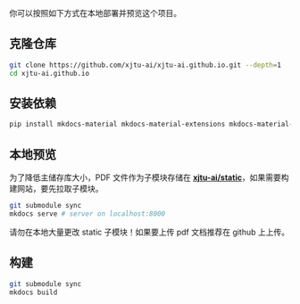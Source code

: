 你可以按照如下方式在本地部署并预览这个项目。

## 克隆仓库

```bash
git clone https://github.com/xjtu-ai/xjtu-ai.github.io.git --depth=1 
cd xjtu-ai.github.io 
```

## 安装依赖

```bash
pip install mkdocs-material mkdocs-material-extensions mkdocs-material-pymdownx-extras
```

## 本地预览

为了降低主储存库大小，PDF 文件作为子模块存储在 **[xjtu-ai/static](https://github.com/xjtu-ai/static)**，如果需要构建网站，要先拉取子模块。

```bash
git submodule sync
mkdocs serve # server on localhost:8000
```

请勿在本地大量更改 static 子模块！如果要上传 pdf 文档推荐在 github 上上传。

## 构建

```bash
git submodule sync
mkdocs build
```